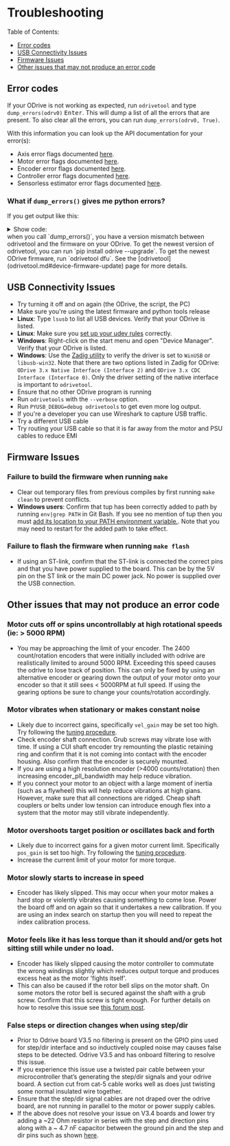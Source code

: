 # Troubleshooting

Table of Contents:
<!-- TOC depthFrom:2 depthTo:2 -->

- [Error codes](#error-codes)
- [USB Connectivity Issues](#usb-connectivity-issues)
- [Firmware Issues](#firmware-issues)
- [Other issues that may not produce an error code](#other-issues-that-may-not-produce-an-error-code)

<!-- /TOC -->

## Error codes
If your ODrive is not working as expected, run `odrivetool` and type `dump_errors(odrv0)` <kbd>Enter</kbd>. This will dump a list of all the errors that are present. To also clear all the errors, you can run `dump_errors(odrv0, True)`.

With this information you can look up the API documentation for your error(s):
* Axis error flags documented [here](api/odrive.axis.error).
* Motor error flags documented [here](api/odrive.motor.error).
* Encoder error flags documented [here](api/odrive.encoder.error).
* Controller error flags documented [here](api/odrive.controller.error).
* Sensorless estimator error flags documented [here](odrive.sensorlessestimator.error).

### What if `dump_errors()` gives me python errors? 
If you get output like this:
  <details><summary markdown="span">Show code:</summary><div markdown="block">

```py
In [1]: dump_errors(odrv0)
axis0
---------------------------------------------------------------------------
AttributeError                            Traceback (most recent call last)
~/.local/lib/python3.6/site-packages/fibre/shell.py in <module>
----> 1 dump_errors(odrv0)

~/.local/lib/python3.6/site-packages/odrive/utils.py in dump_errors(odrv, clear)
     78             ('axis', axis, {k: v for k, v in odrive.enums.__dict__ .items() if k.startswith("AXIS_ERROR_")}),
     79             ('motor', axis.motor, {k: v for k, v in odrive.enums.__dict__ .items() if k.startswith("MOTOR_ERROR_")}),
---> 80             ('fet_thermistor', axis.fet_thermistor, {k: v for k, v in odrive.enums.__dict__ .items() if k.startswith("THERMISTOR_CURRENT_LIMITER_ERROR")}),
     81             ('motor_thermistor', axis.motor_thermistor, {k: v for k, v in odrive.enums.__dict__ .items() if k.startswith("THERMISTOR_CURRENT_LIMITER_ERROR")}),
     82             ('encoder', axis.encoder, {k: v for k, v in odrive.enums.__dict__ .items() if k.startswith("ENCODER_ERROR_")}),

~/.local/lib/python3.6/site-packages/fibre/remote_object.py in __getattribute__(self, name)
    243             return attr
    244         else:
--> 245             return object.__getattribute__(self, name)
    246             #raise AttributeError("Attribute {} not found".format(name))
    247 

AttributeError: 'RemoteObject' object has no attribute 'fet_thermistor'
```

  </div></details>
when you call `dump_errors()`, you have a version mismatch between odrivetool and the firmware on your ODrive. To get the newest version of odrivetool, you can run `pip install odrive --upgrade`. To get the newest ODrive firmware, run `odrivetool dfu`. See the [odrivetool](odrivetool.md#device-firmware-update) page for more details.

## USB Connectivity Issues

 * Try turning it off and on again (the ODrive, the script, the PC)
 * Make sure you're using the latest firmware and python tools release
 * **Linux**: Type `lsusb` to list all USB devices. Verify that your ODrive is listed.
 * **Linux**: Make sure you [set up your udev rules](getting-started#downloading-and-installing-tools) correctly.
 * **Windows**: Right-click on the start menu and open "Device Manager". Verify that your ODrive is listed.
 * **Windows**: Use the [Zadig utility](http://zadig.akeo.ie/) to verify the driver is set to `WinUSB` or `libusb-win32`. Note that there are two options listed in Zadig for ODrive: `ODrive 3.x Native Interface (Interface 2)` and `ODrive 3.x CDC Interface (Interface 0)`. Only the driver setting of the native interface is important to `odrivetool`.
 * Ensure that no other ODrive program is running
 * Run `odrivetools` with the `--verbose` option.
 * Run `PYUSB_DEBUG=debug odrivetools` to get even more log output.
 * If you're a developer you can use Wireshark to capture USB traffic.
 * Try a different USB cable
 * Try routing your USB cable so that it is far away from the motor and PSU cables to reduce EMI

## Firmware Issues

### Failure to build the firmware when running `make`
- Clear out temporary files from previous compiles by first running `make clean` to prevent conflicts.
- **Windows users**: Confirm that tup has been correctly added to path by running `env|grep PATH` in Git Bash. If you see no mention of tup then you must [add its location to your PATH environment variable.](https://docs.alfresco.com/4.2/tasks/fot-addpath.html). Note that you may need to restart for the added path to take effect.

### Failure to flash the firmware when running `make flash`
- If using an ST-link, confirm that the ST-link is connected the correct pins and that you have power supplied to the board. This can be by the 5V pin on the ST link or the main DC power jack. No power is supplied over the USB connection.

## Other issues that may not produce an error code

###  Motor cuts off or spins uncontrollably at high rotational speeds (ie: > 5000 RPM)
- You may be approaching the limit of your encoder. The 2400 count/rotation encoders that were initially included with odrive are realistically limited to around 5000 RPM. Exceeding this speed causes the odrive to lose track of position. This can only be fixed by using an alternative encoder or gearing down the output of your motor onto your encoder so that it still sees < 5000RPM at full speed. If using the gearing options be sure to change your counts/rotation accordingly.

### Motor vibrates when stationary or makes constant noise

- Likely due to incorrect gains, specifically `vel_gain` may be set too high. Try following the [tuning procedure](control.md#Tuning).
- Check encoder shaft connection. Grub screws may vibrate lose with time. If using a CUI shaft encoder try remounting the plastic retaining ring and confirm that it is not coming into contact with the encoder housing. Also confirm that the encoder is securely mounted.
- If you are using a high resolution encoder (>4000 counts/rotation) then increasing encoder_pll_bandwidth may help reduce vibration.
- If you connect your motor to an object with a large moment of inertia (such as a flywheel) this will help reduce vibrations at high gians. However, make sure that all connections are ridged. Cheap shaft couplers or belts under low tension can introduce enough flex into a system that the motor may still vibrate independently.

### Motor overshoots target position or oscillates back and forth
- Likely due to incorrect gains for a given motor current limit. Specifically `pos_gain` is set too high. Try following the [tuning procedure](control.md#Tuning).
- Increase the current limit of your motor for more torque.

### Motor slowly starts to increase in speed
- Encoder has likely slipped. This may occur when your motor makes a hard stop or violently vibrates causing something to come lose. Power the board off and on again so that it undertakes a new calibration. If you are using an index search on startup then you will need to repeat the index calibration process.

### Motor feels like it has less torque than it should and/or gets hot sitting still while under no load.
- Encoder has likely slipped causing the motor controller to commutate the wrong windings slightly which reduces output torque and produces excess heat as the motor 'fights itself'.
- This can also be caused if the rotor bell slips on the motor shaft. On some motors the rotor bell is secured against the shaft with a grub screw. Confirm that this screw is tight enough. For further details on how to resolve this issue see [this forum post](https://discourse.odriverobotics.com/t/motor-gets-hot-has-less-torque-in-one-direction-than-the-other/2394).

### False steps or direction changes when using step/dir
- Prior to Odrive board V3.5 no filtering is present on the GPIO pins used for step/dir interface and so inductively coupled noise may causes false steps to be detected. Odrive V3.5 and has onboard filtering to resolve this issue.
- If you experience this issue use a twisted pair cable between your microcontroller that’s generating the step/dir signals and your odrive board. A section cut from cat-5 cable works well as does just twisting some normal insulated wire together.
- Ensure that the step/dir signal cables are not draped over the odrive board, are not running in parallel to the motor or power supply cables.
- If the above does not resolve your issue on V3.4 boards and lower try adding a ~22 Ohm resistor in series with the step and direction pins along with a ~ 4.7 nF capacitor between the ground pin and the step and dir pins such as shown [here](https://cdn.discordapp.com/attachments/369667319280173069/420811057431445504/IMG_20180306_211224.jpg).
